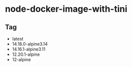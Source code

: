 # node-docker-image-with-tini

## Tag

* latest
* 14.18.0-alpine3.14
* 14.16.1-alpine3.11
* 12.20.1-alpine
* 12-alpine
